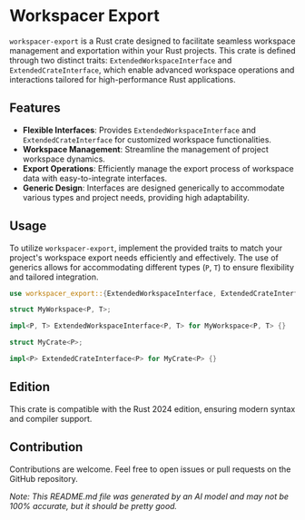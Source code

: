 # Workspacer Export

`workspacer-export` is a Rust crate designed to facilitate seamless workspace management and exportation within your Rust projects. This crate is defined through two distinct traits: `ExtendedWorkspaceInterface` and `ExtendedCrateInterface`, which enable advanced workspace operations and interactions tailored for high-performance Rust applications.

## Features

- **Flexible Interfaces**: Provides `ExtendedWorkspaceInterface` and `ExtendedCrateInterface` for customized workspace functionalities.
- **Workspace Management**: Streamline the management of project workspace dynamics.
- **Export Operations**: Efficiently manage the export process of workspace data with easy-to-integrate interfaces.
- **Generic Design**: Interfaces are designed generically to accommodate various types and project needs, providing high adaptability.

## Usage

To utilize `workspacer-export`, implement the provided traits to match your project's workspace export needs efficiently and effectively. The use of generics allows for accommodating different types (`P`, `T`) to ensure flexibility and tailored integration.

```rust
use workspacer_export::{ExtendedWorkspaceInterface, ExtendedCrateInterface};

struct MyWorkspace<P, T>;

impl<P, T> ExtendedWorkspaceInterface<P, T> for MyWorkspace<P, T> {}

struct MyCrate<P>;

impl<P> ExtendedCrateInterface<P> for MyCrate<P> {}
```

## Edition

This crate is compatible with the Rust 2024 edition, ensuring modern syntax and compiler support.

## Contribution

Contributions are welcome. Feel free to open issues or pull requests on the GitHub repository.

*Note: This README.md file was generated by an AI model and may not be 100% accurate, but it should be pretty good.*